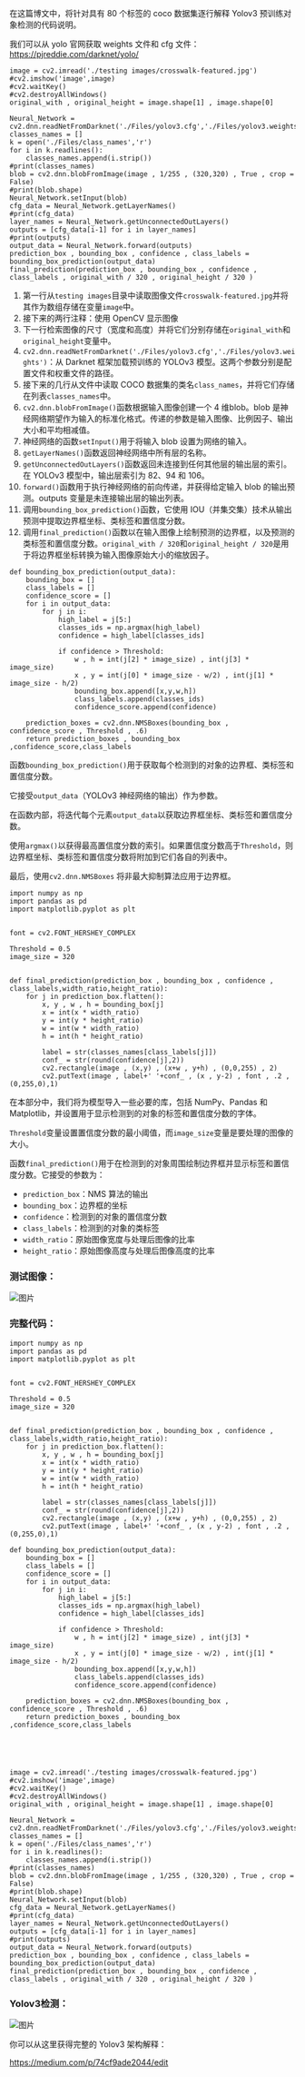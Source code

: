 在这篇博文中，将针对具有 80 个标签的 coco 数据集逐行解释 Yolov3 预训练对象检测的代码说明。

我们可以从 yolo 官网获取 weights 文件和 cfg 文件：https://pjreddie.com/darknet/yolo/

```
image = cv2.imread('./testing images/crosswalk-featured.jpg')
#cv2.imshow('image',image)
#cv2.waitKey()
#cv2.destroyAllWindows()
original_with , original_height = image.shape[1] , image.shape[0]

Neural_Network = cv2.dnn.readNetFromDarknet('./Files/yolov3.cfg','./Files/yolov3.weights')
classes_names = []
k = open('./Files/class_names','r')
for i in k.readlines():
    classes_names.append(i.strip())
#print(classes_names)
blob = cv2.dnn.blobFromImage(image , 1/255 , (320,320) , True , crop = False)
#print(blob.shape)
Neural_Network.setInput(blob)
cfg_data = Neural_Network.getLayerNames()
#print(cfg_data)
layer_names = Neural_Network.getUnconnectedOutLayers()
outputs = [cfg_data[i-1] for i in layer_names]
#print(outputs)
output_data = Neural_Network.forward(outputs)
prediction_box , bounding_box , confidence , class_labels = bounding_box_prediction(output_data)
final_prediction(prediction_box , bounding_box , confidence , class_labels , original_with / 320 , original_height / 320 )
```

1. 第一行从`testing images`目录中读取图像文件`crosswalk-featured.jpg`并将其作为数组存储在变量`image`中。
2. 接下来的两行注释：使用 OpenCV 显示图像
3. 下一行检索图像的尺寸（宽度和高度）并将它们分别存储在`original_with`和`original_height`变量中。
4. `cv2.dnn.readNetFromDarknet('./Files/yolov3.cfg','./Files/yolov3.weights')`：从 Darknet 框架加载预训练的 YOLOv3 模型。这两个参数分别是配置文件和权重文件的路径。
5. 接下来的几行从文件中读取 COCO 数据集的类名`class_names`，并将它们存储在列表`classes_names`中。
6. `cv2.dnn.blobFromImage()`函数根据输入图像创建一个 4 维blob。blob 是神经网络期望作为输入的标准化格式。传递的参数是输入图像、比例因子、输出大小和平均相减值。
7. 神经网络的函数`setInput()`用于将输入 blob 设置为网络的输入。
8. `getLayerNames()`函数返回神经网络中所有层的名称。
9. `getUnconnectedOutLayers()`函数返回未连接到任何其他层的输出层的索引。在 YOLOv3 模型中，输出层索引为 82、94 和 106。
10. `forward()`函数用于执行神经网络的前向传递，并获得给定输入 blob 的输出预测。outputs 变量是未连接输出层的输出列表。
11. 调用`bounding_box_prediction()`函数，它使用 IOU（并集交集）技术从输出预测中提取边界框坐标、类标签和置信度分数。
12. 调用`final_prediction()`函数以在输入图像上绘制预测的边界框，以及预测的类标签和置信度分数。`original_with / 320`和`original_height / 320`是用于将边界框坐标转换为输入图像原始大小的缩放因子。

```
def bounding_box_prediction(output_data):
    bounding_box = []
    class_labels = []
    confidence_score = []
    for i in output_data:
        for j in i:
            high_label = j[5:]
            classes_ids = np.argmax(high_label)
            confidence = high_label[classes_ids]
            
            if confidence > Threshold:
                w , h = int(j[2] * image_size) , int(j[3] * image_size)
                x , y = int(j[0] * image_size - w/2) , int(j[1] * image_size - h/2)
                bounding_box.append([x,y,w,h])
                class_labels.append(classes_ids)
                confidence_score.append(confidence)

    prediction_boxes = cv2.dnn.NMSBoxes(bounding_box , confidence_score , Threshold , .6)    
    return prediction_boxes , bounding_box ,confidence_score,class_labels
```

函数`bounding_box_prediction()`用于获取每个检测到的对象的边界框、类标签和置信度分数。

它接受`output_data`（YOLOv3 神经网络的输出）作为参数。

在函数内部，将迭代每个元素`output_data`以获取边界框坐标、类标签和置信度分数。

使用`argmax()`以获得最高置信度分数的索引。如果置信度分数高于`Threshold`，则边界框坐标、类标签和置信度分数将附加到它们各自的列表中。

最后，使用`cv2.dnn.NMSBoxes` 将非最大抑制算法应用于边界框。

```
import numpy as np 
import pandas as pd 
import matplotlib.pyplot as plt 


font = cv2.FONT_HERSHEY_COMPLEX

Threshold = 0.5
image_size = 320


def final_prediction(prediction_box , bounding_box , confidence , class_labels,width_ratio,height_ratio):
    for j in prediction_box.flatten():
        x, y , w , h = bounding_box[j]
        x = int(x * width_ratio)
        y = int(y * height_ratio)
        w = int(w * width_ratio)
        h = int(h * height_ratio)

        label = str(classes_names[class_labels[j]])
        conf_ = str(round(confidence[j],2))
        cv2.rectangle(image , (x,y) , (x+w , y+h) , (0,0,255) , 2)
        cv2.putText(image , label+' '+conf_ , (x , y-2) , font , .2 , (0,255,0),1)
```

在本部分中，我们将为模型导入一些必要的库，包括 NumPy、Pandas 和 Matplotlib，并设置用于显示检测到的对象的标签和置信度分数的字体。

`Threshold`变量设置置信度分数的最小阈值，而`image_size`变量是要处理的图像的大小。

函数`final_prediction()`用于在检测到的对象周围绘制边界框并显示标签和置信度分数。它接受的参数为：

- `prediction_box`：NMS 算法的输出
- `bounding_box`：边界框的坐标
- `confidence`：检测到的对象的置信度分数
- `class_labels`：检测到的对象的类标签
- `width_ratio`：原始图像宽度与处理后图像的比率
- `height_ratio`：原始图像高度与处理后图像高度的比率

### 测试图像：

![图片](https://raw.githubusercontent.com/kurisaW/picbed/main/img2023/202305030021437.jpeg)

### 完整代码：

```
import numpy as np 
import pandas as pd 
import matplotlib.pyplot as plt 


font = cv2.FONT_HERSHEY_COMPLEX

Threshold = 0.5
image_size = 320


def final_prediction(prediction_box , bounding_box , confidence , class_labels,width_ratio,height_ratio):
    for j in prediction_box.flatten():
        x, y , w , h = bounding_box[j]
        x = int(x * width_ratio)
        y = int(y * height_ratio)
        w = int(w * width_ratio)
        h = int(h * height_ratio)

        label = str(classes_names[class_labels[j]])
        conf_ = str(round(confidence[j],2))
        cv2.rectangle(image , (x,y) , (x+w , y+h) , (0,0,255) , 2)
        cv2.putText(image , label+' '+conf_ , (x , y-2) , font , .2 , (0,255,0),1)

def bounding_box_prediction(output_data):
    bounding_box = []
    class_labels = []
    confidence_score = []
    for i in output_data:
        for j in i:
            high_label = j[5:]
            classes_ids = np.argmax(high_label)
            confidence = high_label[classes_ids]
            
            if confidence > Threshold:
                w , h = int(j[2] * image_size) , int(j[3] * image_size)
                x , y = int(j[0] * image_size - w/2) , int(j[1] * image_size - h/2)
                bounding_box.append([x,y,w,h])
                class_labels.append(classes_ids)
                confidence_score.append(confidence)

    prediction_boxes = cv2.dnn.NMSBoxes(bounding_box , confidence_score , Threshold , .6)    
    return prediction_boxes , bounding_box ,confidence_score,class_labels





image = cv2.imread('./testing images/crosswalk-featured.jpg')
#cv2.imshow('image',image)
#cv2.waitKey()
#cv2.destroyAllWindows()
original_with , original_height = image.shape[1] , image.shape[0]

Neural_Network = cv2.dnn.readNetFromDarknet('./Files/yolov3.cfg','./Files/yolov3.weights')
classes_names = []
k = open('./Files/class_names','r')
for i in k.readlines():
    classes_names.append(i.strip())
#print(classes_names)
blob = cv2.dnn.blobFromImage(image , 1/255 , (320,320) , True , crop = False)
#print(blob.shape)
Neural_Network.setInput(blob)
cfg_data = Neural_Network.getLayerNames()
#print(cfg_data)
layer_names = Neural_Network.getUnconnectedOutLayers()
outputs = [cfg_data[i-1] for i in layer_names]
#print(outputs)
output_data = Neural_Network.forward(outputs)
prediction_box , bounding_box , confidence , class_labels = bounding_box_prediction(output_data)
final_prediction(prediction_box , bounding_box , confidence , class_labels , original_with / 320 , original_height / 320 )
```

### Yolov3检测：

![图片](https://mmbiz.qpic.cn/mmbiz_jpg/ABvEnMciauWvf1s34iaS63gptgicRD7nELPt5l4AF87ckXDzITr7xwKT4ueMC2ib8xWkYGr3kBD0dFL95E7jbicXP8g/640?wx_fmt=other&wxfrom=5&wx_lazy=1&wx_co=1)

你可以从这里获得完整的 Yolov3 架构解释：

https://medium.com/p/74cf9ade2044/edit